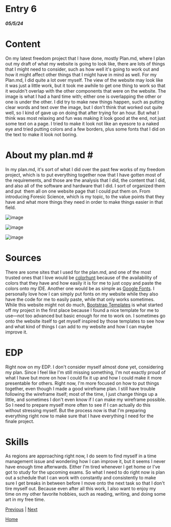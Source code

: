 # Entry 6
##### 05/5/24

# Content

On my latest freedom project that I have done, mostly Plan.md, where I plan out my draft of what my website is going to look like, there are lots of things that I might need to consider, such as how well it's going to work out and how it might affect other things that I might have in mind as well. For my Plan.md, I did quite a lot over myself. The view of the website may look like it was just a little work, but it took me awhile to get one thing to work so that it wouldn't overlap with the other components that were on the website. The image is what I had a hard time with; either one is overlapping the other or one is under the other. I did try to make new things happen, such as putting clear words and text over the image, but I don't think that worked out quite well, so I kind of gave up on doing that after trying for an hour. But what I think was most relaxing and fun was making it look good at the end, not just some text on a page. I tried to make it look not like an eyesore to a naked eye and tried putting colors and a few borders, plus some fonts that I did on the text to make it look not boring.

# About my plan.md #

In my plan.md, it's sort of what I did over the past few works of my freedom project, which is to put everything together now that I have gotten most of the requirements, and those are the analysis that I did, the content that I did, and also all of the software and hardware that I did. I sort of organized them and put  them all on one website page that I could put them on. From introducing Foresic Science, which is my topic, to the value points that they have and what more things they need in order to make things easier in that field.

![image](https://github.com/XueL6135/sep10-freedom-project/assets/146861517/058b5c66-3a54-4df1-bd02-02cd0b62ebe2)

![image](https://github.com/XueL6135/sep10-freedom-project/assets/146861517/82342131-fb00-4024-85a8-2291ef60d359)

![image](https://github.com/XueL6135/sep10-freedom-project/assets/146861517/f4d302e6-7b86-4bd3-b407-11de81ef4fce)

# Sources

There are some sites that I used for the plan.md, and one of the most trusted ones that I love would be [colorhunt](https://colorhunt.co) because of the availability of colors that they have and how easily it is for me to just copy and paste the colors onto my IDE. Another one would be as simple as [Google Fonts](https://fonts.google.com). I personally love how I can simply put fonts on my website while they also have the code for me to easily paste, while that only works sometimes. While this website might not do much, [Bootstrap Templates](https://startbootstrap.com/themes) is what started off my project in the first place because I found a nice template for me to use—not too advanced but basic enough for me to work on. I sometimes go onto the website itself to get myself inspired by those templates to see how and what kind of things I can add to my website and how I can maybe improve it.

# EDP

Right now on my EDP. I don't consider myself almost done yet, considering my plan. Since I feel like I'm still missing something, I'm not exactly proud of what I have but more on how I could fix it up and how I could make it more presentable for others. Right now, I'm more focused on how to put things together, even though I made a good wireframe plan. I still have trouble following the wireframe itself; most of the time, I just change things up a little, and sometimes I don't even know if I can make my wireframe possible. So I need to prepare myself more often to see if I can actually do this without stressing myself. But the process now is that I'm preparing everything right now to make sure that I have everything I need for the finale project.

# Skills

As regions are approaching right now, I do seem to find myself in a time management issue and wondering how I can improve it, but it seems I never have enough time afterwards. Either I'm tired whenever I get home or I've got to study for the upcoming exams. So what I need to do right now is plan out a schedule that I can work with constantly and consistently to make sure I get breaks in between before I move onto the next task so that I don't tire myself out. Because even after all this work, I also want to enjoy my time on my other favorite hobbies, such as reading, writing, and doing some art in my free time.



[Previous](entry05.md) | [Next](entry07.md)

[Home](../README.md)
